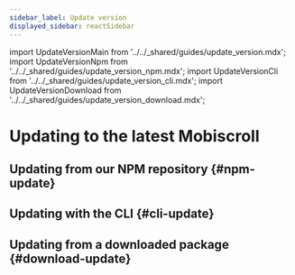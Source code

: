 ```yaml
---
sidebar_label: Update version
displayed_sidebar: reactSidebar
---
```


import UpdateVersionMain from '../../_shared/guides/update_version.mdx';
import UpdateVersionNpm from '../../_shared/guides/update_version_npm.mdx';
import UpdateVersionCli from '../../_shared/guides/update_version_cli.mdx';
import UpdateVersionDownload from '../../_shared/guides/update_version_download.mdx';

# Updating to the latest Mobiscroll

<UpdateVersionMain />

## Updating from our NPM repository {#npm-update}

<UpdateVersionNpm framework="react" />

## Updating with the CLI {#cli-update}

<UpdateVersionCli framework="react" />

## Updating from a downloaded package {#download-update}

<UpdateVersionDownload framework="react" />
